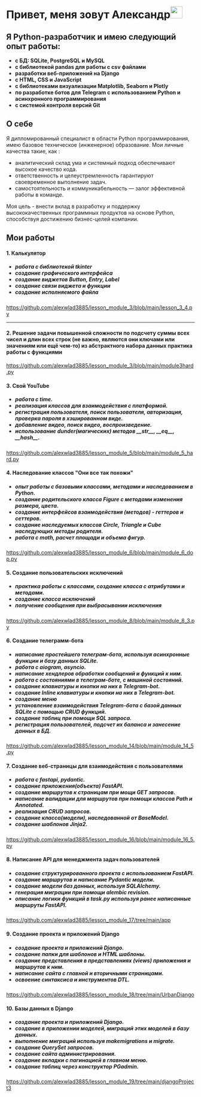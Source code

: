 <h1 align="left">Привет, меня зовут Александр<img src="https://github.com/blackcater/blackcater/raw/main/images/Hi.gif" height="32"/></h1>
<h2 align="left">Я Python-разработчик и имею следующий опыт работы:</h2>
<ul><b>
<li>с БД: SQLite, PostgreSQL и MySQL</li>
<li>с библиотекой pandas для работы с csv файлами</li>
<li>разработки веб-приложений на Django</li>
<li>с HTML, CSS и JavaScript</li>
<li>с библиотеками визуализации Matplotlib, Seaborn и Plotly</li>
<li>по разработке ботов для Telegram с использованием Python и асинхронного программирования</li>	
<li>с системой контроля версий Git</li>
  </b>
</ul>
<h2 align="left">О себе</h2>
<p>
  
Я дипломированный специалист в области Python программирования, имею базовое техническое (инженерное) образование. 
Мои личные качества такие, как :
<ul>
  <li>аналитический склад ума и системный подход обеспечивают высокое качество кода.</li>
  <li>ответственность и целеустремленность гарантируют своевременное выполнение задач.</li>
  <li>самостоятельность и коммуникабельность — залог эффективной работы в команде.</li>
</ul>
Моя цель - внести вклад в разработку и поддержку высококачественных программных продуктов на основе Python, способствуя достижению бизнес-целей компании.
</p>
<h2 align="left">Мои работы</h2>
<div>
    <h4><b>1. Калькулятор</b></h4>
        <h5>
            <ul>
                <li>работа с библиотекой tkinter</li>
                <li>создание графического интерфейса</li>
                <li>создание виджетов Button, Entry, Label</li>
                <li>создание связи виджета и функции</li>
                <li>создание исполняемого файла</li>           
            </ul>
         </h5> 
    <a class="resume-link" href="https://github.com/alexwlad3885/lesson_module_3/blob/main/lesson_3_4.py">
                           https://github.com/alexwlad3885/lesson_module_3/blob/main/lesson_3_4.py</a>
    <hr>
</div>
<div>
      <h4><b>2. Решение задачи повышенной сложности по подсчету суммы всех чисел и длин всех строк
      (не важно, являются они ключами или значениям или ещё чем-то) из абстрактного набора данных
      практика работы с функциями</b></h4>
      <a class="resume-link" href="https://github.com/alexwlad3885/lesson_module_3/blob/main/module3hard.py">
                          https://github.com/alexwlad3885/lesson_module_3/blob/main/module3hard.py</a>
</div>
<div>
      <h4><b>3. Свой YouTube</b></h4>
          <h5>
              <ul>
                  <li>работа с time.</li>
                  <li>реализация классов для взаимодействия с платформой.</li>
                  <li>регистрация пользователя, поиск пользователя, авторизация, проверка пароля в хэшированном виде.</li>
                  <li>добавление видео, поиск видео, воспроизведение.</li>
                  <li>использование dunder(магических) методов __str__, __eq__, __hash__.</li>
               </ul>
          </h5>
      <a class="resume-link" href="https://github.com/alexwlad3885/lesson_module_5/blob/main/module_5_hard.py">
                          https://github.com/alexwlad3885/lesson_module_5/blob/main/module_5_hard.py</a>
</div>

<div>
      <h4><b>4. Наследование классов "Они все так похожи"</b></h4>
          <h5>
              <ul>
                  <li>опыт работы с базовыми классами, методами и наследованием в Python.</li>
                  <li>создание родительского класса Figure с методами изменения размера, цвета.</li>
                  <li>создание интерфейсов взаимодействия (методов) - геттеров и сеттеров.</li>
                  <li>создание наследуемых классов Circle, Triangle и Cube наследующих методы родителя.</li>
                  <li>работа с math, расчет площади и объема фигур.</li>
               </ul>
          </h5>
      <a class="resume-link" href="https://github.com/alexwlad3885/lesson_module_6/blob/main/module_6_dop.py">
                          https://github.com/alexwlad3885/lesson_module_6/blob/main/module_6_dop.py</a>
</div>

<div>
      <h4><b>5. Создание пользовательских исключений</b></h4>
          <h5>
              <ul>
                  <li>практика работы с классами, создание класса с атрибутами и методами.</li>
                  <li>создание класса исключений</li>
                  <li>получение сообщения при выбрасывании исключения</li>
               </ul>
          </h5>
      <a class="resume-link" href="https://github.com/alexwlad3885/lesson_module_8/blob/main/module_8_3.py">
                          https://github.com/alexwlad3885/lesson_module_8/blob/main/module_8_3.py</a>
</div>

<div>
      <h4><b>6. Создание телеграмм-бота</b></h4>
          <h5>
              <ul>
                  <li>написание простейшего телеграм-бота, используя асинхронные функции и базу данных SQLite.</li>
                  <li>работа с aiogram, asyncio.</li>
                  <li>написание хендлеров обработки сообщений и функций к ним.</li>
                  <li>работа с состояниями в телеграм-боте, с машиной состояний.</li>
                  <li>создание клавиатуры и кнопки на них в Telegram-bot.</li>
                  <li>создание Inline клавиатуры и кнопки на них в Telegram-bot.</li>
                  <li>создание меню</li>
                  <li>установление взаимодействия Telegram-бота с базой данных SQLite с помощью CRUD функций.</li>
                  <li>создание таблиц при помощи SQL запроса.</li>
                  <li>регистрация пользователей, подсчет их баланса и занесение данных в БД.</li>
               </ul>
          </h5>
      <a class="resume-link" href="https://github.com/alexwlad3885/lesson_module_14/blob/main/module_14_5.py">
                          https://github.com/alexwlad3885/lesson_module_14/blob/main/module_14_5.py</a>
</div>

<div>
      <h4><b>7. Создание веб-страницы для взаимодействия с пользователями</b></h4>
          <h5>
              <ul>
                  <li>работа с fastapi, pydantic.</li>
                  <li>создание приложения(объекта) FastAPI.</li>
                  <li>создание  маршрутов к страницам при мощи GET запросов.</li>
                  <li>написание валидации для маршрутов при помощи классов Path и Annotated.</li>
                  <li>реализация CRUD запросов.</li>
                  <li>создание класса(модели), наследованной от BaseModel.</li>
                  <li>создание шаблонов Jinja2.</li>
               </ul>
          </h5>
      <a class="resume-link" href="https://github.com/alexwlad3885/lesson_module_16/blob/main/module_16_5.py">
                          https://github.com/alexwlad3885/lesson_module_16/blob/main/module_16_5.py</a>
</div>

<div>
      <h4><b>8. Написание API для менеджмента задач пользователей</b></h4>
          <h5>
              <ul>
                  <li>создание структурированного проекта с использованием FastAPI.</li>
                  <li>создание маршрутов и написание Pydantic модели.</li>
                  <li>создание модели баз данных, используя SQLAlchemy.</li>
                  <li>генерация миграции при помощи alembic revision.</li>
                  <li>описание логики функций в task.py используя ранее написанные маршруты FastAPI.</li>
               </ul>
          </h5>
      <a class="resume-link" href="https://github.com/alexwlad3885/lesson_module_17/tree/main/app">
                          https://github.com/alexwlad3885/lesson_module_17/tree/main/app</a>
</div>

<div>
      <h4><b>9. Создание проекта и приложений Django</b></h4>
          <h5>
              <ul>
                  <li>создание проекта и приложений Django.</li>
                  <li>создание папки для шаблонов и HTML шаблоны.</li>
                  <li>создание представления в представлениях (views) приложения и маршрутов к ним.</li>
                  <li>написание сайта с главной и вторичными страницами.</li>
                  <li>освоение синтаксиса и инструментов DTL.</li>
               </ul>
          </h5>
      <a class="resume-link" href="https://github.com/alexwlad3885/lesson_module_18/tree/main/UrbanDjango">
                          https://github.com/alexwlad3885/lesson_module_18/tree/main/UrbanDjango</a>
</div>

<div>
      <h4><b>10. Базы данных в Django</b></h4>
          <h5>
              <ul>
                  <li>создание проекта и приложений Django.</li>
                  <li>создание в приложении моделей, миграций этих моделей в базу данных.</li>
                  <li>выполнение миграций используя makemigrations и migrate.</li>
                  <li>создание QuerySet запросов.</li>
                  <li>создание сайта администрирования.</li>
                  <li>создание вкладки с пагинацией в главном меню.</li>
                  <li>создание таблиц через конструктор PGadmin.</li>
               </ul>
          </h5>
      <a class="resume-link" href="https://github.com/alexwlad3885/lesson_module_19/tree/main/djangoProject3">
                          https://github.com/alexwlad3885/lesson_module_19/tree/main/djangoProject3</a>
</div>
